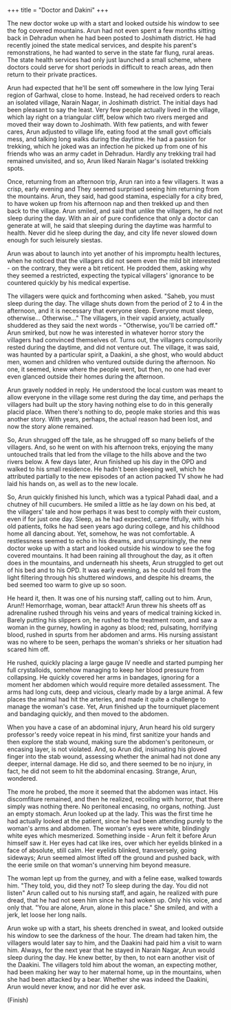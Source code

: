 +++
title = "Doctor and Dakini"
+++

The new doctor woke up with a start and looked outside his window to see the fog covered mountains. Arun had not even spent a few months sitting back in Dehradun when he had been posted to Joshimath district. He had recently joined the state medical services, and despite his parent's remonstrations, he had wanted to serve in the state far flung, rural areas. The state health services had only just launched a small scheme, where doctors could serve for short periods in difficult to reach areas, adn then return to their private practices.

Arun had expected that he'll be sent off somewhere in the low lying Terai region of Garhwal, close to home. Instead, he had received orders to reach an isolated village, Narain Nagar, in Joshimath district. The initial days had been pleasant to say the least. Very few people actually lived in the village, which lay right on a triangular cliff, below which two rivers merged and moved their way down to Joshimath. With few patients, and with fewer cares, Arun adjusted to village life, eating food at the small govt officials mess, and talking long walks during the daytime. He had a passion for trekking, which he joked was an infection he picked up from one of his friends who was an army cadet in Dehradun. Hardly any trekking trail had remained unvisited, and so, Arun liked Narain Nagar's isolated trekking spots.

Once, returning from an afternoon trip, Arun ran into a few villagers. It was a crisp, early evening and They seemed surprised seeing him returning from the mountains. Arun, they said, had good stamina, especially for a city bred, to have woken up from his afternoon nap and then trekked up and then back to the village. Arun smiled, and said that unlike the villagers, he did not sleep during the day. With an air of pure confidence that only a doctor can generate at will, he said that sleeping during the daytime was harmful to health. Never did he sleep during the day, and city life never slowed down enough for such leisurely siestas.

Arun was about to launch into yet another of his impromptu health lectures, when he noticed that the villagers did not seem even the mild bit interested - on the contrary, they were a bit reticent. He prodded them, asking why they seemed a restricted, expecting the typical villagers' ignorance to be countered quickly by his medical expertise.

The villagers were quick and forthcoming when asked. "Saheb, you must sleep during the day. The village shuts down from the period of 2 to 4 in the afternoon, and it is necessary that everyone sleep. Everyone must sleep, otherwise... Otherwise..." The villagers, in their vapid anxiety, actually shuddered as they said the next words - "Otherwise, you'll be carried off." Arun smirked, but now he was interested in whatever horror story the villagers had convinced themselves of. Turns out, the villagers compulsorily rested during the daytime, and did not venture out. The village, it was said, was haunted by a particular spirit, a Daakini, a she ghost, who would abduct men, women and children who ventured outside during the afternoon. No one, it seemed, knew where the people went, but then, no one had ever even glanced outside their homes during the afternoon.

Arun gravely nodded in reply. He understood the local custom was meant to allow everyone in the village some rest during the day time, and perhaps the villagers had built up the story having nothing else to do in this generally placid place. When there's nothing to do, people make stories and this was another story. With years, perhaps, the actual reason had been lost, and now the story alone remained.

So, Arun shrugged off the tale, as he shrugged off so many beliefs of the villagers. And, so he went on with his afternoon treks, enjoying the many untouched trails that led from the village to the hills above and the two rivers below. A few days later, Arun finished up his day in the OPD and walked to his small residence. He hadn't been sleeping well, which he attributed partially to the new episodes of an action packed TV show he had laid his hands on, as well as to the new locale.

So, Arun quickly finished his lunch, which was a typical Pahadi daal, and a chutney of hill cucumbers. He smiled a little as he lay down on his bed, at the villagers' tale and how perhaps it was best to comply with their custom, even if for just one day. Sleep, as he had expected, came fitfully, with his old patients, folks he had seen years ago during college, and his childhood home all dancing about. Yet, somehow, he was not comfortable. A restlessness seemed to echo in his dreams, and unsurprisingly, the new doctor woke up with a start and looked outside his window to see the fog covered mountains. It had been raining all throughout the day, as it often does in the mountains, and underneath his sheets, Arun struggled to get out of his bed and to his OPD. It was early evening, as he could tell from the light filtering through his shuttered windows, and despite his dreams, the bed seemed too warm to give up so soon. 

He heard it, then. It was one of his nursing staff, calling out to him. Arun, Arun!! Hemorrhage, woman, bear attack!! Arun threw his sheets off as adrenaline rushed through his veins and years of medical training kicked in. Barely putting his slippers on, he rushed to the treatment room, and saw a woman in the gurney, howling in agony as blood; red, pulsating, horrifying blood, rushed in spurts from her abdomen and arms. His nursing assistant was no where to be seen, perhaps the woman's shrieks or her situation had scared him off.

He rushed, quickly placing a large gauge IV needle and started pumping her full crystalloids, somehow managing to keep her blood pressure from collapsing. He quickly covered her arms in bandages, ignoring for a moment her abdomen which would require more detailed assessment. The arms had long cuts, deep and vicious, clearly made by a large animal. A few places the animal had hit the arteries, and made it quite a challenge to manage the woman's case. Yet, Arun finished up the tourniquet placement and bandaging quickly, and then moved to the abdomen.

When you have a case of an abdominal injury, Arun heard his old surgery professor's reedy voice repeat in his mind, first sanitize your hands and then explore the stab wound, making sure the abdomen's peritoneum, or encasing layer, is not violated. And, so Arun did, insinuating his gloved finger into the stab wound, assessing whether the animal had not done any deeper, internal damage. He did so, and there seemed to be no injury, in fact, he did not seem to hit the abdominal encasing. Strange, Arun, wondered.

The more he probed, the more it seemed that the abdomen was intact. His discomfiture remained, and then he realized, recoiling with horror, that there simply was nothing there. No peritoneal encasing, no organs, nothing. Just an empty stomach. Arun looked up at the lady. This was the first time he had actually looked at the patient, since he had been attending purely to the woman's arms and abdomen. The woman's eyes were white, blindingly white eyes which mesmerized. Something inside - Arun felt it before Arun himself saw it. Her eyes had cat like ires, over which her eyelids blinked in a face of absolute, still calm. Her eyelids blinked, transversely, going sideways; Arun seemed almost lifted off the ground and pushed back, with the eerie smile on that woman's unnerving him beyond measure.

The woman lept up from the gurney, and with a feline ease, walked towards him. "They told, you, did they not? To sleep during the day. You did not listen" Arun called out to his nursing staff, and again, he realized with pure dread, that he had not seen him since he had woken up. Only his voice, and only that. "You are alone, Arun, alone in this place." She smiled, and with a jerk, let loose her long nails.

Arun woke up with a start, his sheets drenched in sweat, and looked outside his window to see the darkness of the hour. The dream had taken him, the villagers would later say to him, and the Daakini had paid him a visit to warn him. Always, for the next year that he stayed in Narain Nagar, Arun would sleep during the day. He knew better, by then, to not earn another visit of the Daakini. The villagers told him about the woman, an expecting mother, had been making her way to her maternal home, up in the mountains, when she had been attacked by a bear. Whether she was indeed the Daakini, Arun would never know, and nor did he ever ask.

(Finish)
